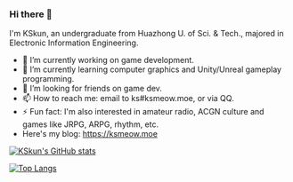 ### Hi there 👋

I'm KSkun, an undergraduate from Huazhong U. of Sci. & Tech., majored in Electronic Information Engineering.

- 🔭 I’m currently working on game development.
- 🌱 I’m currently learning computer graphics and Unity/Unreal gameplay programming.
- 🤔 I’m looking for friends on game dev.
- 📫 How to reach me: email to ks#ksmeow.moe, or via QQ.
- ⚡ Fun fact: I'm also interested in amateur radio, ACGN culture and games like JRPG, ARPG, rhythm, etc.
- Here's my blog: https://ksmeow.moe

[![KSkun's GitHub stats](https://github-readme-stats.vercel.app/api?username=KSkun)](https://github.com/anuraghazra/github-readme-stats)

[![Top Langs](https://github-readme-stats.vercel.app/api/top-langs/?username=KSkun&layout=compact&hide=jupyter%20notebook)](https://github.com/anuraghazra/github-readme-stats)
